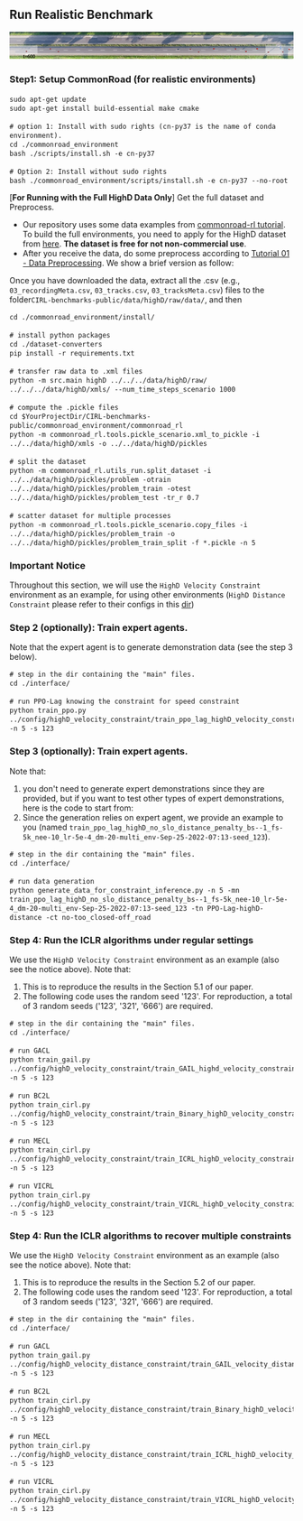 
## Run Realistic Benchmark
<p>
<img title="HighD" alt="Alt text" src="./images&others/highdenv.png" width="800">
</p>

### Step1: Setup CommonRoad (for realistic environments)

[//]: # (Our realistic environments are based on the [commonroad-rl]&#40;https://gitlab.lrz.de/tum-cps/commonroad-rl.git&#41; environment, for which we provide two options:)

[//]: # (#### Option 1: Use our implementation)

[//]: # (You don't need to do anything, but our code is not based on the latest implementation of [commonroad-rl]&#40;https://gitlab.lrz.de/tum-cps/commonroad-rl.git&#41;.)

[//]: # ()
[//]: # (#### Option 2: Use the lastest implementation in CommonRoad RL)

[//]: # (You need to set up CommonRoad by following the instructions in [commonroad-rl]&#40;https://gitlab.lrz.de/tum-cps/commonroad-rl.git&#41;:)

[//]: # ()
[//]: # (- Download the environment)

[//]: # (```)

[//]: # (rm -rf ./commonroad_environment/)

[//]: # (git clone https://gitlab.lrz.de/tum-cps/commonroad-rl.git)

[//]: # (mv commonroad-rl/ commonroad_environment/)

[//]: # (cd commonroad_environment/)

[//]: # (```)

[//]: # ()
[//]: # (- Install build packages and submodules)

```
sudo apt-get update
sudo apt-get install build-essential make cmake

# option 1: Install with sudo rights (cn-py37 is the name of conda environment).
cd ./commonroad_environment
bash ./scripts/install.sh -e cn-py37

# Option 2: Install without sudo rights
bash ./commonroad_environment/scripts/install.sh -e cn-py37 --no-root
```

[//]: # (git submodule update --recursive || exit_with_error "Update submodules failed")

[//]: # (```)

[//]: # (- Install with sudo rights &#40;Check [commonroad-rl]&#40;https://gitlab.lrz.de/tum-cps/commonroad-rl.git&#41; about installing **without** sudo rights&#41;)

[//]: # (```)

[//]: # (bash scripts/install.sh -e cn-py37)

[//]: # (```)

[**For Running with the Full HighD Data Only**] Get the full dataset and Preprocess.  
- Our repository uses some data examples from [commonroad-rl tutorial](https://gitlab.lrz.de/tum-cps/commonroad-rl/-/tree/master/commonroad_rl/tutorials/data). To build the full environments, you need to apply for the HighD dataset from [here](https://www.highd-dataset.com/). **The dataset is free for not non-commercial use**.
- After you receive the data, do some preprocess according to [Tutorial 01 - Data Preprocessing](https://gitlab.lrz.de/tum-cps/commonroad-rl/-/blob/master/commonroad_rl/tutorials/Tutorial%2001%20-%20Data%20Preprocessing.ipynb). We show a brief version as follow:  

Once you have downloaded the data, extract all the .csv (e.g., `03_recordingMeta.csv`, `03_tracks.csv`, `03_tracksMeta.csv`) files to the folder`CIRL-benchmarks-public/data/highD/raw/data/`, and then
```
cd ./commonroad_environment/install/

# install python packages
cd ./dataset-converters
pip install -r requirements.txt

# transfer raw data to .xml files
python -m src.main highD ../../../data/highD/raw/ ../../../data/highD/xmls/ --num_time_steps_scenario 1000

# compute the .pickle files
cd $YourProjectDir/CIRL-benchmarks-public/commonroad_environment/commonroad_rl
python -m commonroad_rl.tools.pickle_scenario.xml_to_pickle -i ../../data/highD/xmls -o ../../data/highD/pickles

# split the dataset
python -m commonroad_rl.utils_run.split_dataset -i ../../data/highD/pickles/problem -otrain ../../data/highD/pickles/problem_train -otest ../../data/highD/pickles/problem_test -tr_r 0.7

# scatter dataset for multiple processes
python -m commonroad_rl.tools.pickle_scenario.copy_files -i ../../data/highD/pickles/problem_train -o ../../data/highD/pickles/problem_train_split -f *.pickle -n 5
```

### Important Notice
Throughout this section, we will use the ```HighD Velocity Constraint``` environment as an example, 
for using other environments (```HighD Distance Constraint``` please refer to their configs in this [dir](./config/))

###  Step 2 (optionally): Train expert agents.
Note that the expert agent is to generate demonstration data (see the step 3 below).

```
# step in the dir containing the "main" files.
cd ./interface/

# run PPO-Lag knowing the constraint for speed constraint
python train_ppo.py ../config/highD_velocity_constraint/train_ppo_lag_highD_velocity_constraint.yaml -n 5 -s 123

```

###  Step 3 (optionally): Train expert agents.
Note that:
1. you don't need to generate expert demonstrations since they are provided, 
but if you want to test other types of expert demonstrations, here is the code to start from:
2. Since the generation relies on expert agent, we provide an example to you (named ```train_ppo_lag_highD_no_slo_distance_penalty_bs--1_fs-5k_nee-10_lr-5e-4_dm-20-multi_env-Sep-25-2022-07:13-seed_123```).
```
# step in the dir containing the "main" files.
cd ./interface/

# run data generation
python generate_data_for_constraint_inference.py -n 5 -mn train_ppo_lag_highD_no_slo_distance_penalty_bs--1_fs-5k_nee-10_lr-5e-4_dm-20-multi_env-Sep-25-2022-07:13-seed_123 -tn PPO-Lag-highD-distance -ct no-too_closed-off_road

```

### Step 4: Run the ICLR algorithms under regular settings

We use the ```HighD Velocity Constraint``` environment as an example (also see the notice above).
Note that:
1. This is to reproduce the results in the Section 5.1 of our paper. 
2. The following code uses the random seed '123'. For reproduction, a total of 3 random seeds ('123', '321', '666') are required.

```
# step in the dir containing the "main" files.
cd ./interface/

# run GACL
python train_gail.py ../config/highD_velocity_constraint/train_GAIL_highd_velocity_constraint.yaml -n 5 -s 123

# run BC2L
python train_cirl.py ../config/highD_velocity_constraint/train_Binary_highD_velocity_constraint.yaml -n 5 -s 123

# run MECL
python train_cirl.py ../config/highD_velocity_constraint/train_ICRL_highD_velocity_constraint.yaml -n 5 -s 123

# run VICRL
python train_cirl.py ../config/highD_velocity_constraint/train_VICRL_highD_velocity_constraint.yaml -n 5 -s 123
```

### Step 4: Run the ICLR algorithms to recover multiple constraints
We use the ```HighD Velocity Constraint``` environment as an example (also see the notice above).
Note that:
1. This is to reproduce the results in the Section 5.2 of our paper. 
2. The following code uses the random seed '123'. For reproduction, a total of 3 random seeds ('123', '321', '666') are required.

```
# step in the dir containing the "main" files.
cd ./interface/

# run GACL
python train_gail.py ../config/highD_velocity_distance_constraint/train_GAIL_velocity_distance_constraint.yaml -n 5 -s 123

# run BC2L
python train_cirl.py ../config/highD_velocity_distance_constraint/train_Binary_highD_velocity_distance_constraint.yaml -n 5 -s 123

# run MECL
python train_cirl.py ../config/highD_velocity_distance_constraint/train_ICRL_highD_velocity_distance_constraint.yaml -n 5 -s 123

# run VICRL
python train_cirl.py ../config/highD_velocity_distance_constraint/train_VICRL_highD_velocity_distance_constraint.yaml -n 5 -s 123
```

